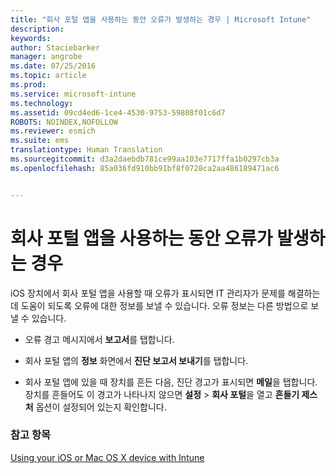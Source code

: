 ```yaml
---
title: "회사 포털 앱을 사용하는 동안 오류가 발생하는 경우 | Microsoft Intune"
description: 
keywords: 
author: Staciebarker
manager: angrobe
ms.date: 07/25/2016
ms.topic: article
ms.prod: 
ms.service: microsoft-intune
ms.technology: 
ms.assetid: 09cd4ed6-1ce4-4530-9753-59808f01c6d7
ROBOTS: NOINDEX,NOFOLLOW
ms.reviewer: esmich
ms.suite: ems
translationtype: Human Translation
ms.sourcegitcommit: d3a2daebdb781ce99aa103e7717ffa1b0297cb3a
ms.openlocfilehash: 85a036fd910bb91bf8f0728ca2aa486189471ac6


---
```



# 회사 포털 앱을 사용하는 동안 오류가 발생하는 경우

iOS 장치에서 회사 포털 앱을 사용할 때 오류가 표시되면 IT 관리자가 문제를 해결하는 데 도움이 되도록 오류에 대한 정보를 보낼 수 있습니다. 오류 정보는 다른 방법으로 보낼 수 있습니다.

-   오류 경고 메시지에서 **보고서**를 탭합니다.

-   회사 포털 앱의 **정보** 화면에서 **진단 보고서 보내기**를 탭합니다.

-   회사 포털 앱에 있을 때 장치를 흔든 다음, 진단 경고가 표시되면 **메일**을 탭합니다. 장치를 흔들어도 이 경고가 나타나지 않으면 **설정** &gt; **회사 포털**을 열고 **흔들기 제스처** 옵션이 설정되어 있는지 확인합니다.


### 참고 항목
[Using your iOS or Mac OS X device with Intune](using-your-ios-or-mac-os-x-device-with-intune.md)



<!--HONumber=Aug16_HO4-->


